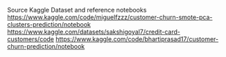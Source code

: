 Source Kaggle Dataset and reference notebooks
https://www.kaggle.com/code/miguelfzzz/customer-churn-smote-pca-clusters-prediction/notebook
https://www.kaggle.com/datasets/sakshigoyal7/credit-card-customers/code
https://www.kaggle.com/code/bhartiprasad17/customer-churn-prediction/notebook
